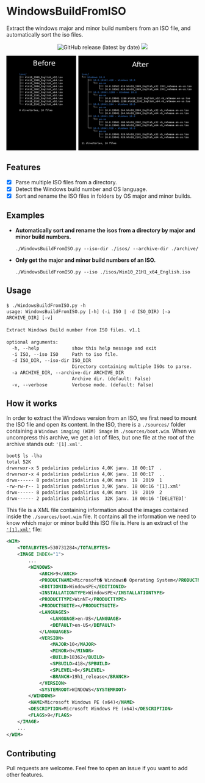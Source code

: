 # WindowsBuildFromISO

Extract the windows major and minor build numbers from an ISO file, and automatically sort the iso files.

<p align="center">
  <img alt="GitHub release (latest by date)" src="https://img.shields.io/github/v/release/p0dalirius/WindowsBuildFromISO">
  <a href="https://twitter.com/intent/follow?screen_name=podalirius_" title="Follow"><img src="https://img.shields.io/twitter/follow/podalirius_?label=Podalirius&style=social"></a>
  <br>
</p>

![](./.github/before_after.png)

## Features

 - [x] Parse multiple ISO files from a directory.
 - [x] Detect the Windows build number and OS language.
 - [x] Sort and rename the ISO files in folders by OS major and minor builds.

## Examples

 - **Automatically sort and rename the isos from a directory by major and minor build numbers.**
    ```
    ./WindowsBuildFromISO.py --iso-dir ./isos/ --archive-dir ./archive/
    ```
 
 - **Only get the major and minor build numbers of an ISO.**
    ```
    ./WindowsBuildFromISO.py --iso ./isos/Win10_21H1_x64_English.iso
    ```

## Usage

```
$ ./WindowsBuildFromISO.py -h
usage: WindowsBuildFromISO.py [-h] (-i ISO | -d ISO_DIR) [-a ARCHIVE_DIR] [-v]

Extract Windows Build number from ISO files. v1.1

optional arguments:
  -h, --help            show this help message and exit
  -i ISO, --iso ISO     Path to iso file.
  -d ISO_DIR, --iso-dir ISO_DIR
                        Directory containing multiple ISOs to parse.
  -a ARCHIVE_DIR, --archive-dir ARCHIVE_DIR
                        Archive dir. (default: False)
  -v, --verbose         Verbose mode. (default: False)

```

## How it works

In order to extract the Windows version from an ISO, we first need to mount the ISO file and open its content. In the ISO, there is a `./sources/` folder containing a `Windows imaging (WIM) image` in `./sources/boot.wim`. When we uncompress this archive, we get a lot of files, but one file at the root of the archive stands out: `'[1].xml'`.

```
boot$ ls -lha
total 52K
drwxrwxr-x 5 podalirius podalirius 4,0K janv. 18 00:17  .
drwxrwxr-x 4 podalirius podalirius 4,0K janv. 18 00:17  ..
drwx------ 8 podalirius podalirius 4,0K mars  19  2019  1
-rw-rw-r-- 1 podalirius podalirius 3,9K janv. 18 00:16 '[1].xml'
drwx------ 8 podalirius podalirius 4,0K mars  19  2019  2
drwx------ 2 podalirius podalirius  32K janv. 18 00:16 '[DELETED]'
```

This file is a XML file containing information about the images contained inside the `./sources/boot.wim` file. It contains all the information we need to know which major or minor build this ISO file is. Here is an extract of the [`'[1].xml'`](./example/%5B1%5D.xml) file:

```xml
<WIM>
    <TOTALBYTES>530731284</TOTALBYTES>
    <IMAGE INDEX="1">
        ...
        <WINDOWS>
            <ARCH>9</ARCH>
            <PRODUCTNAME>Microsoft� Windows� Operating System</PRODUCTNAME>
            <EDITIONID>WindowsPE</EDITIONID>
            <INSTALLATIONTYPE>WindowsPE</INSTALLATIONTYPE>
            <PRODUCTTYPE>WinNT</PRODUCTTYPE>
            <PRODUCTSUITE></PRODUCTSUITE>
            <LANGUAGES>
                <LANGUAGE>en-US</LANGUAGE>
                <DEFAULT>en-US</DEFAULT>
            </LANGUAGES>
            <VERSION>
                <MAJOR>10</MAJOR>
                <MINOR>0</MINOR>
                <BUILD>18362</BUILD>
                <SPBUILD>418</SPBUILD>
                <SPLEVEL>0</SPLEVEL>
                <BRANCH>19h1_release</BRANCH>
            </VERSION>
            <SYSTEMROOT>WINDOWS</SYSTEMROOT>
        </WINDOWS>
        <NAME>Microsoft Windows PE (x64)</NAME>
        <DESCRIPTION>Microsoft Windows PE (x64)</DESCRIPTION>
        <FLAGS>9</FLAGS>
    </IMAGE>
    ...
</WIM>
```

## Contributing

Pull requests are welcome. Feel free to open an issue if you want to add other features.

